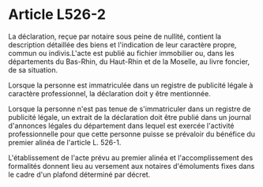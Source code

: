 # Article L526-2

La déclaration, reçue par notaire sous peine de nullité, contient la description détaillée des biens et l'indication de leur caractère propre, commun ou indivis.L'acte est publié   au fichier immobilier ou, dans les départements du Bas-Rhin, du Haut-Rhin et de la Moselle, au livre foncier, de sa situation.

Lorsque la personne est immatriculée dans un registre de publicité légale à caractère professionnel, la déclaration doit y être mentionnée.

Lorsque la personne n'est pas tenue de s'immatriculer dans un registre de publicité légale, un extrait de la déclaration doit être publié dans un journal d'annonces légales du département dans lequel est exercée l'activité professionnelle pour que cette personne puisse se prévaloir du bénéfice du premier alinéa de l'article L. 526-1.

L'établissement de l'acte prévu au premier alinéa et l'accomplissement des formalités donnent lieu au versement aux notaires d'émoluments fixes dans le cadre d'un plafond déterminé par décret.
